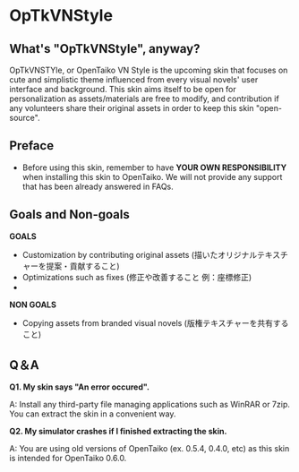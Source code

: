 # OpTkVNStyle

## What's "OpTkVNStyle", anyway?
OpTkVNSTYle, or OpenTaiko VN Style is the upcoming skin that focuses on cute and simplistic theme influenced from every visual novels' user interface and background.
This skin aims itself to be open for personalization as assets/materials are free to modify, and contribution if any volunteers share their original assets in order to keep this skin "open-source".

## Preface
- Before using this skin, remember to have **YOUR OWN RESPONSIBILITY** when installing this skin to OpenTaiko. We will not provide any support that has been already answered in FAQs.

## Goals and Non-goals
**GOALS**
- Customization by contributing original assets (描いたオリジナルテキスチャーを提案・貢献すること)
- Optimizations such as fixes (修正や改善すること 例：座標修正)
-

**NON GOALS**
- Copying assets from branded visual novels (版権テキスチャーを共有すること)

## Q＆A
**Q1. My skin says "An error occured".**

A: Install any third-party file managing applications such as WinRAR or 7zip. You can extract the skin in a convenient way.

**Q2. My simulator crashes if I finished extracting the skin.**

A: You are using old versions of OpenTaiko (ex. 0.5.4, 0.4.0, etc) as this skin is intended for OpenTaiko 0.6.0.
